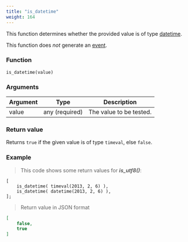 ```yaml
---
title: "is_datetime"
weight: 164
---
```


This function determines whether the provided value is of
type [datetime](../../data-types/datetime).

This function does *not* generate an [event](../../overview/events).


### Function

`is_datetime(value)`

### Arguments

Argument | Type | Description
-------- | ---- | -----------
value | any (required) | The value to be tested.

### Return value

Returns `true` if the given value is of type `timeval`, else `false`.

### Example

> This code shows some return values for ***is_utf8()***:

```thingsdb,json_response
[
    is_datetime( timeval(2013, 2, 6) ),
    is_datetime( datetime(2013, 2, 6) ),
];
```

> Return value in JSON format

```json
[
    false,
    true
]
```
